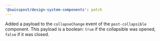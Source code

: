 ```yaml
---
'@swisspost/design-system-components': patch
---
```


Added a payload to the `collapseChange` event of the `post-collapsible` component. This payload is a boolean: `true` if the collapsible was opened, `false` if it was closed.
